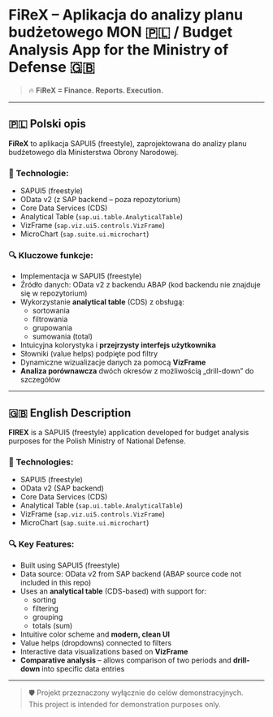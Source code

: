 # FiReX – Aplikacja do analizy planu budżetowego MON 🇵🇱 / Budget Analysis App for the Ministry of Defense 🇬🇧

> 🔥 **FiReX = Finance. Reports. Execution.** 
---

## 🇵🇱 Polski opis

**FiReX** to aplikacja SAPUI5 (freestyle), zaprojektowana do analizy planu budżetowego dla Ministerstwa Obrony Narodowej.

### 🧰 Technologie:
- SAPUI5 (freestyle)
- OData v2 (z SAP backend – poza repozytorium)
- Core Data Services (CDS)
- Analytical Table (`sap.ui.table.AnalyticalTable`)
- VizFrame (`sap.viz.ui5.controls.VizFrame`)
- MicroChart (`sap.suite.ui.microchart`)
  
### 🔍 Kluczowe funkcje:
- Implementacja w SAPUI5 (freestyle)
- Źródło danych: OData v2 z backendu ABAP (kod backendu nie znajduje się w repozytorium)
- Wykorzystanie **analytical table** (CDS) z obsługą:
  - sortowania
  - filtrowania
  - grupowania
  - sumowania (total)
- Intuicyjna kolorystyka i **przejrzysty interfejs użytkownika**
- Słowniki (value helps) podpięte pod filtry
- Dynamiczne wizualizacje danych za pomocą **VizFrame**
- **Analiza porównawcza** dwóch okresów z możliwością „drill-down” do szczegółów
---

## 🇬🇧 English Description

**FIREX** is a SAPUI5 (freestyle) application developed for budget analysis purposes for the Polish Ministry of National Defense.

### 🧰 Technologies:
- SAPUI5 (freestyle)
- OData v2 (SAP backend)
- Core Data Services (CDS)
- Analytical Table (`sap.ui.table.AnalyticalTable`)
- VizFrame (`sap.viz.ui5.controls.VizFrame`)
- MicroChart (`sap.suite.ui.microchart`)

### 🔍 Key Features:
- Built using SAPUI5 (freestyle)
- Data source: OData v2 from SAP backend (ABAP source code not included in this repo)
- Uses an **analytical table** (CDS-based) with support for:
  - sorting
  - filtering
  - grouping
  - totals (sum)
- Intuitive color scheme and **modern, clean UI**
- Value helps (dropdowns) connected to filters
- Interactive data visualizations based on **VizFrame**
- **Comparative analysis** – allows comparison of two periods and **drill-down** into specific data entries
---

> 🛡️ Projekt przeznaczony wyłącznie do celów demonstracyjnych.  
> This project is intended for demonstration purposes only.


